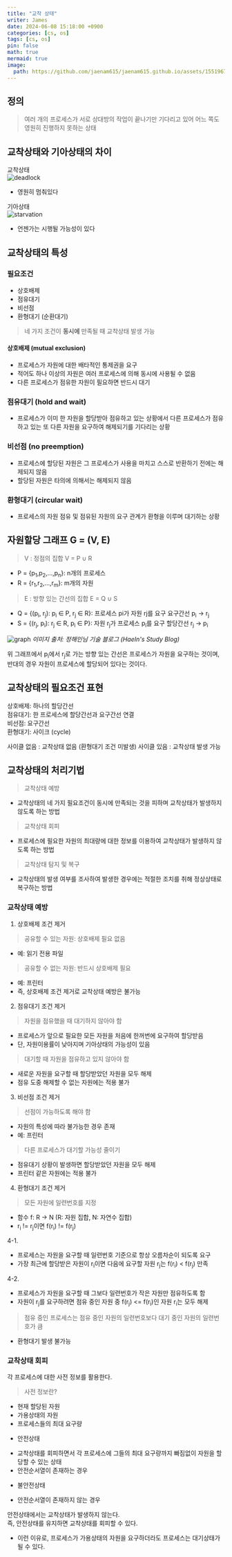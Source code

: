 ```yaml
---
title: "교착 상태"
writer: James
date: 2024-06-08 15:18:00 +0900
categories: [cs, os]
tags: [cs, os]
pin: false
math: true
mermaid: true
image:
  path: https://github.com/jaenam615/jaenam615.github.io/assets/155196757/8a79a2ba-0312-4539-9467-28245cf2763a
---
```


## 정의
> 여러 개의 프로세스가 서로 상대방의 작업이 끝나기만 기다리고 있어 어느 쪽도 영원히 진행하지 못하는 상태  

## 교착상태와 기아상태의 차이

교착상태  
![deadlock](https://github.com/jaenam615/jaenam615.github.io/assets/155196757/8a79a2ba-0312-4539-9467-28245cf2763a)

- 영원히 멈춰있다  

기아상태  
![starvation](https://github.com/jaenam615/jaenam615.github.io/assets/155196757/5d48a58f-d76a-443f-8800-1020028f49ca)

- 언젠가는 시행될 가능성이 있다

## 교착상태의 특성

### 필요조건
- 상호배제
- 점유대기
- 비선점
- 환형대기 (순환대기)

> 네 가지 조건이 <b>동시에</b> 만족될 때 교착상태 발생 가능

#### 상호배제 (mutual exclusion)
- 프로세스가 자원에 대한 배타적인 통제권을 요구
- 적어도 하나 이상의 자원은 여러 프로세스에 의해 동시에 사용될 수 없음
- 다른 프로세스가 점유한 자원이 필요하면 반드시 대기

### 점유대기 (hold and wait)
- 프로세스가 이미 한 자원을 할당받아 점유하고 있는 상황에서 다른 프로세스가 점유하고 있는 또 다른 자원을 요구하여 해제되기를 기다리는 상황

### 비선점 (no preemption)
- 프로세스에 할당된 자원은 그 프로세스가 사용을 마치고 스스로 반환하기 전에는 해제되지 않음
- 할당된 자원은 타의에 의해서는 해제되지 않음

### 환형대기 (circular wait)
- 프로세스의 자원 점유 및 점유된 자원의 요구 관계가 환형을 이루며 대기하는 상황

## 자원할당 그래프 G = (V, E)

> V : 정점의 집합 V = P ∪ R
- P = {p<sub>1</sub>,p<sub>2</sub>,...,p<sub>n</sub>}: n개의 프로세스 
- R = {r<sub>1</sub>,r<sub>2</sub>,...,r<sub>m</sub>}: m개의 자원
> E : 방향 있는 간선의 집합 E = Q ∪ S
- Q = {(p<sub>i</sub>, r<sub>j</sub>): p<sub>i</sub> ∈ P, r<sub>j</sub> ∈ R}: 프로세스 pi가 자원 rj를 요구 
    요구간선 p<sub>i</sub> -> r<sub>j</sub>
- S = {(r<sub>j</sub>, p<sub>i</sub>): r<sub>j</sub> ∈ R, p<sub>i</sub> ∈ P}: 자원 r<sub>j</sub>가 프로세스 p<sub>i</sub>를 요구 
    할당간선 r<sub>j</sub> -> p<sub>i</sub>

![graph](https://jhi93.github.io/assets/img/os/ResourceAllocation.png)
*이미지 출처: 정해인님 기술 블로그 (HaeIn's Study Blog)*

위 그래프에서 p<sub>i</sub>에서 r<sub>j</sub>로 가는 방향 있는 간선은 프로세스가 자원을 요구하는 것이며,  
반대의 경우 자원이 프로세스에 할당되어 있다는 것이다.  

## 교착상태의 필요조건 표현 
상호배제: 하나의 할당간선  
점유대기: 한 프로세스에 할당간선과 요구간선 연결  
비선점: 요구간선  
환형대기: 사이크 (cycle)  

사이클 없음 : 교착상태 없음 (환형대기 조건 미발생)
사이클 있음 : 교착상태 발생 가능

## 교착상태의 처리기법
> 교착상태 예방
- 교착상태의 네 가지 필요조건이 동시에 만족되는 것을 피하며 교착상태가 발생하지 않도록 하는 방법

> 교착상태 회피
- 프로세스에 필요한 자원의 최대량에 대한 정보를 이용하여 교착상태가 발생하지 않도록 하는 방법

> 교착상태 탐지 및 복구
- 교착상태의 발생 여부를 조사하여 발생한 경우에는 적절한 조치를 취해 정상상태로 복구하는 방법 

### 교착상태 예방 

1. 상호배제 조건 제거

> 공유할 수 있는 자원: 상호배제 필요 없음
- 예: 읽기 전용 파일  

> 공유할 수 없는 자원: 반드시 상호배제 필요  
- 예: 프린터  
- 즉, 상호배제 조건 제거로 교착상태 예방은 불가능  

2. 점유대기 조건 제거

> 자원을 점유했을 때 대기하지 않아야 함 
- 프로세스가 앞으로 필요한 모든 자원을 처음에 한꺼번에 요구하여 할당받음
- 단, 자원이용률이 낮아지며 기아상태의 가능성이 있음

> 대기할 때 자원을 점유하고 있지 않아야 함
- 새로운 자원을 요구할 때 할당받았던 자원을 모두 해제  
- 점유 도중 해제할 수 없는 자원에는 적용 불가  

3. 비선점 조건 제거 

> 선점이 가능하도록 해야 함 
- 자원의 특성에 따라 불가능한 경우 존재
- 예: 프린터

> 다른 프로세스가 대기할 가능성 줄이기
- 점유대기 상황이 발생하면 할당받았던 자원을 모두 해제
- 프린터 같은 자원에는 적용 불가 

4. 환형대기 조건 제거 

> 모든 자원에 일련번호를 지정 
- 함수 f: R -> N (R: 자원 집합, N: 자연수 집합)
- r<sub>i</sub> != r<sub>j</sub>이면 f(r<sub>i</sub>) != f(r<sub>j</sub>)

4-1. 
- 프로세스는 자원을 요구할 때 일련번호 기준으로 항상 오름차순이 되도록 요구
- 가장 최근에 할당받은 자원이 r<sub>i</sub>이면 다음에 요구할 자원 r<sub>j</sub>는 f(r<sub>i</sub>) < f(r<sub>j</sub>) 만족

4-2. 
- 프로세스가 자원을 요구할 때 그보다 일련번호가 작은 자원만 점유하도록 함 
- 자원이 r<sub>j</sub>를 요구하려면 점유 중인 자원 중 f(r<sub>j</sub>) <= f(r<sub>i</sub>)인 자원 r<sub>i</sub>는 모두 해제  

> 점유 중인 프로세스는 점유 중인 자원의 일련번호보다 대기 중인 자원의 일련번호가 큼 
- 환형대기 발생 불가능 

### 교착상태 회피

각 프로세스에 대한 사전 정보를 활용한다.  

> 사전 정보란? 
- 현재 할당된 자원
- 가용상태의 자원
- 프로세스들의 최대 요구량

* 안전상태
- 교착상태를 회피하면서 각 프로세스에 그들의 최대 요구량까지 빠짐없이 자원을 할당할 수 있는 상태
- 안전순서열이 존재하는 경우  

* 불안전상태
- 안전순서열이 존재하지 않는 경우 

안전상태에서는 교착상태가 발생하지 않는다.  
즉, 안전상태를 유지하면 교착상태를 회피할 수 있다.  

- 이런 이유로, 프로세스가 가용상태의 자원을 요구하더라도 프로세스는 대기상태가 될 수 있다. 
